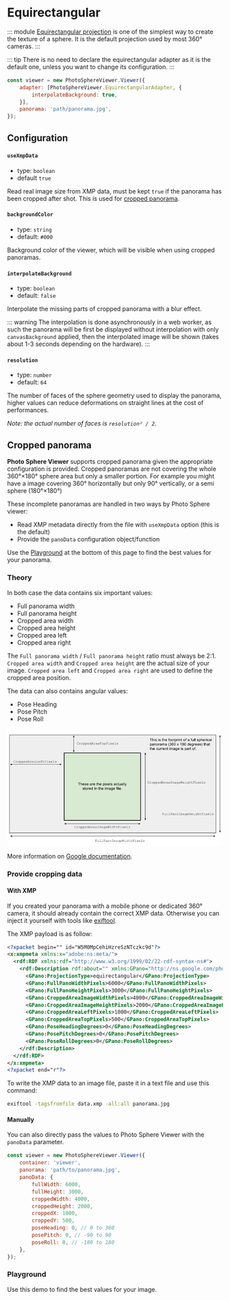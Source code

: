 # Equirectangular

::: module
[Equirectangular projection](https://en.wikipedia.org/wiki/Equirectangular_projection) is one of the simplest way to create the texture of a sphere. It is the default projection used by most 360° cameras.
:::

::: tip
There is no need to declare the equirectangular adapter as it is the default one, unless you want to change its configuration.
:::

```js
const viewer = new PhotoSphereViewer.Viewer({
    adapter: [PhotoSphereViewer.EquirectangularAdapter, {
        interpolateBackground: true,
    }],
    panorama: 'path/panorama.jpg',
});
```

## Configuration

#### `useXmpData`

-   type: `boolean`
-   default `true`

Read real image size from XMP data, must be kept `true` if the panorama has been cropped after shot. This is used for [cropped panorama](#cropped-panorama).

#### `backgroundColor`

-   type: `string`
-   default: `#000`

Background color of the viewer, which will be visible when using cropped panoramas.

#### `interpolateBackground`

-   type: `boolean`
-   default: `false`

Interpolate the missing parts of cropped panorama with a blur effect.

::: warning
The interpolation is done asynchronously in a web worker, as such the panorama will be first be displayed without interpolation with only `canvasBackground` applied, then the interpolated image will be shown (takes about 1-3 seconds depending on the hardware).
:::

#### `resolution`

-   type: `number`
-   default: `64`

The number of faces of the sphere geometry used to display the panorama, higher values can reduce deformations on straight lines at the cost of performances.

_Note: the actual number of faces is `resolution² / 2`._

## Cropped panorama

**Photo Sphere Viewer** supports cropped panorama given the appropriate configuration is provided. Cropped panoramas are not covering the whole 360°×180° sphere area but only a smaller portion. For example you might have a image covering 360° horizontally but only 90° vertically, or a semi sphere (180°×180°)

These incomplete panoramas are handled in two ways by Photo Sphere viewer:

-   Read XMP metadata directly from the file with `useXmpData` option (this is the default)
-   Provide the `panoData` configuration object/function

Use the [Playground](#playground) at the bottom of this page to find the best values for your panorama.

### Theory

In both case the data contains six important values:

-   Full panorama width
-   Full panorama height
-   Cropped area width
-   Cropped area height
-   Cropped area left
-   Cropped area right

The `Full panorama width` / `Full panorama height` ratio must always be 2:1. `Cropped area width` and `Cropped area height` are the actual size of your image. `Cropped area left` and `Cropped area right` are used to define the cropped area position.

The data can also contains angular values:

-   Pose Heading
-   Pose Pitch
-   Pose Roll

![XMP_pano_pixels](../../images/XMP_pano_pixels.png)

More information on [Google documentation](https://developers.google.com/streetview/spherical-metadata).

### Provide cropping data

#### With XMP

If you created your panorama with a mobile phone or dedicated 360° camera, it should already contain the correct XMP data. Otherwise you can inject it yourself with tools like [exiftool](https://sno.phy.queensu.ca/~phil/exiftool/).

The XMP payload is as follow:

```xml
<?xpacket begin="﻿" id="W5M0MpCehiHzreSzNTczkc9d"?>
<x:xmpmeta xmlns:x="adobe:ns:meta/">
  <rdf:RDF xmlns:rdf="http://www.w3.org/1999/02/22-rdf-syntax-ns#">
    <rdf:Description rdf:about="" xmlns:GPano="http://ns.google.com/photos/1.0/panorama/">
      <GPano:ProjectionType>equirectangular</GPano:ProjectionType>
      <GPano:FullPanoWidthPixels>6000</GPano:FullPanoWidthPixels>
      <GPano:FullPanoHeightPixels>3000</GPano:FullPanoHeightPixels>
      <GPano:CroppedAreaImageWidthPixels>4000</GPano:CroppedAreaImageWidthPixels>
      <GPano:CroppedAreaImageHeightPixels>2000</GPano:CroppedAreaImageHeightPixels>
      <GPano:CroppedAreaLeftPixels>1000</GPano:CroppedAreaLeftPixels>
      <GPano:CroppedAreaTopPixels>500</GPano:CroppedAreaTopPixels>
      <GPano:PoseHeadingDegrees>0</GPano:PoseHeadingDegrees>
      <GPano:PosePitchDegrees>0</GPano:PosePitchDegrees>
      <GPano:PoseRollDegrees>0</GPano:PoseRollDegrees>
    </rdf:Description>
  </rdf:RDF>
</x:xmpmeta>
<?xpacket end="r"?>
```

To write the XMP data to an image file, paste it in a text file and use this command:

```bash
exiftool -tagsfromfile data.xmp -all:all panorama.jpg
```

#### Manually

You can also directly pass the values to Photo Sphere Viewer with the `panoData` parameter.

```js
const viewer = new PhotoSphereViewer.Viewer({
    container: 'viewer',
    panorama: 'path/to/panorama.jpg',
    panoData: {
        fullWidth: 6000,
        fullHeight: 3000,
        croppedWidth: 4000,
        croppedHeight: 2000,
        croppedX: 1000,
        croppedY: 500,
        poseHeading: 0, // 0 to 360
        posePitch: 0, // -90 to 90
        poseRoll: 0, // -180 to 180
    },
});
```

### Playground

Use this demo to find the best values for your image.

<ClientOnly>
  <CropPlayground/>
</ClientOnly>
